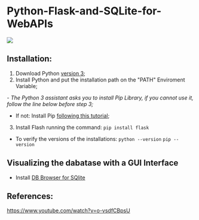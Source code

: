 # Python-Flask-and-SQLite-for-WebAPIs

<img src="https://github.com/jvlessa/Python-Flask-and-SQLite-for-WebAPIs/blob/master/repologo.png">

## Installation:
1. Download Python [version 3](https://www.python.org/downloads/);
2. Install Python and put the installation path on the "PATH" Enviroment Variable;

<i>- The Python 3 assistant asks you to install Pip Library, if you cannot use it, follow the line below before step 3;</i>
- If not: Install Pip [following this tutorial](https://www.youtube.com/watch?v=zPMr0lEMqpo);</i>

3. Install Flash running the command: ```pip install flask```

- To verify the versions of the installations:
```python --version```
```pip --version```

## Visualizing the dabatase with a GUI Interface
- Install [DB Browser for SQlite](https://sqlitebrowser.org/)

## References:
https://www.youtube.com/watch?v=o-vsdfCBpsU
